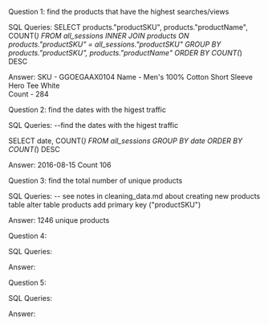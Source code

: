Question 1: find the products that have the highest searches/views

SQL Queries: SELECT products."productSKU", products."productName", COUNT(*)
FROM all_sessions
	INNER JOIN products
	ON products."productSKU"  = all_sessions."productSKU"
GROUP BY products."productSKU", products."productName"
ORDER BY COUNT(*) DESC

Answer: SKU - GGOEGAAX0104
Name -  Men's 100% Cotton Short Sleeve Hero Tee White\
Count - 284



Question 2: find the dates with the higest traffic

SQL Queries: --find the dates with the higest traffic

SELECT date, COUNT(*)
FROM all_sessions
GROUP BY date
ORDER BY COUNT(*) DESC

Answer: 2016-08-15
Count 106



Question 3: find the total number of unique products

SQL Queries: 
-- see notes in cleaning_data.md about creating new products table
alter table products
add primary key ("productSKU")

Answer: 1246 unique products



Question 4: 

SQL Queries:

Answer:



Question 5: 

SQL Queries:

Answer:
